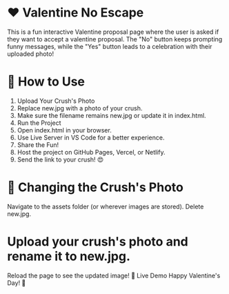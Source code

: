 # ❤️ Valentine No Escape

This is a fun interactive Valentine proposal page where the user is asked if they want to accept a valentine proposal. The "No" button keeps prompting funny messages, while the "Yes" button leads to a celebration with their uploaded photo!

# 🚀 How to Use
1. Upload Your Crush's Photo
2. Replace new.jpg with a photo of your crush.
3. Make sure the filename remains new.jpg or update it in index.html.
4. Run the Project
5. Open index.html in your browser.
6. Use Live Server in VS Code for a better experience.
7. Share the Fun!
8. Host the project on GitHub Pages, Vercel, or Netlify.
9. Send the link to your crush! 😍

# 📸 Changing the Crush's Photo
Navigate to the assets folder (or wherever images are stored).
Delete new.jpg.

# Upload your crush's photo and rename it to new.jpg.
Reload the page to see the updated image!
🎉 Live Demo
Happy Valentine's Day! 💖


